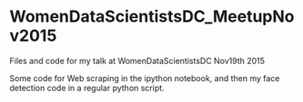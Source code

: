 # WomenDataScientistsDC_MeetupNov2015
Files and code for my talk at WomenDataScientistsDC Nov19th 2015

Some code for Web scraping in the ipython notebook, and then my face detection code in a regular python script. 

